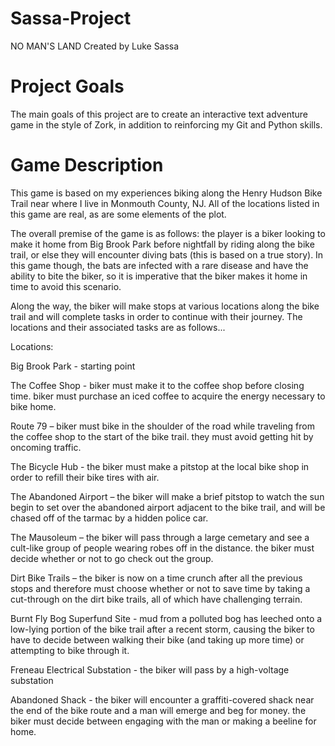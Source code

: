 # Sassa-Project
NO MAN'S LAND 
Created by Luke Sassa

# Project Goals
The main goals of this project are to create an interactive text adventure game in the style of Zork, in addition to reinforcing my Git and Python skills.

# Game Description
This game is based on my experiences biking along the Henry Hudson Bike Trail near where I live in Monmouth County, NJ. All of the locations listed in this game are real, as are some elements of the plot. 

The overall premise of the game is as follows: the player is a biker looking to make it home from Big Brook Park before nightfall by riding along the bike trail, or else they will encounter diving bats (this is based on a true story). In this game though, the bats are infected with a rare disease and have the ability to bite the biker, so it is imperative that the biker makes it home in time to avoid this scenario. 

Along the way, the biker will make stops at various locations along the bike trail and will complete tasks in order to continue with their journey. The locations and their associated tasks are as follows...


Locations:

Big Brook Park - starting point

The Coffee Shop - biker must make it to the coffee shop before closing time. biker must purchase an iced coffee to acquire the energy necessary to bike home.

Route 79 – biker must bike in the shoulder of the road while traveling from the coffee shop to the start of the bike trail. they must avoid getting hit by oncoming traffic.

The Bicycle Hub - the biker must make a pitstop at the local bike shop in order to refill their bike tires with air.

The Abandoned Airport – the biker will make a brief pitstop to watch the sun begin to set over the abandoned airport adjacent to the bike trail, and will be chased off of the tarmac by a hidden police car.

The Mausoleum – the biker will pass through a large cemetary and see a cult-like group of people wearing robes off in the distance. the biker must decide whether or not to go check out the group.

Dirt Bike Trails – the biker is now on a time crunch after all the previous stops and therefore must choose whether or not to save time by taking a cut-through on the dirt bike trails, all of which have challenging terrain.

Burnt Fly Bog Superfund Site - mud from a polluted bog has leeched onto a low-lying portion of the bike trail after a recent storm, causing the biker to have to decide between walking their bike (and taking up more time) or attempting to bike through it.

Freneau Electrical Substation - the biker will pass by a high-voltage substation 

Abandoned Shack - the biker will encounter a graffiti-covered shack near the end of the bike route and a man will emerge and beg for money. the biker must decide between engaging with the man or making a beeline for home.